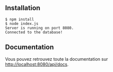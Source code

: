 ## Installation
```
$ npm install
$ node index.js
Server is running on port 8080.
Connected to the database!
```

## Documentation
Vous pouvez retrouvez toute la documentation sur [http://localhost:8080/api/docs](http://localhost:8080/api/docs).
